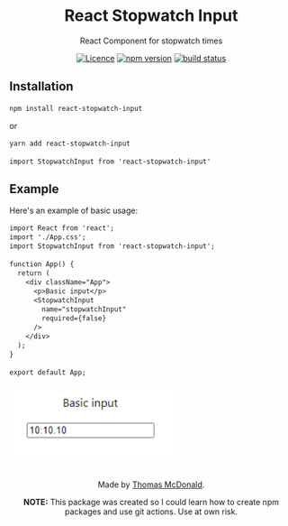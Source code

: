 <h1 align=center>React Stopwatch Input</h1>

<p align=center>
  React Component for stopwatch times
</p>

<p align="center">
  <a href="https://github.com/ThomasMcDonald/React-Stopwatch-Input" alt="Licence" target="_blank"><img src="https://badgen.net/github/license/ThomasMcDonald/React-Stopwatch-Input" alt="Licence"></a>
  <a href="https://www.npmjs.com/package/react-stopwatch-input" alt="npm version" target="_blank"><img src="https://badge.fury.io/js/react-stopwatch-input.svg?style=flat" alt="npm version"></a>
  <a href="(https://github.com/ThomasMcDonald/React-Stopwatch-Input/actions/workflows/npm-publish.yml" alt="build status" target="_blank"><img src="https://github.com/ThomasMcDonald/React-Stopwatch-Input/actions/workflows/npm-publish.yml/badge.svg" alt="build status"></a>
</p>



<h2>Installation</h2>

```bash
npm install react-stopwatch-input
```
or
```bash
yarn add react-stopwatch-input
```

``` import StopwatchInput from 'react-stopwatch-input' ```


<h2> Example </h2>
Here's an example of basic usage:

```TSX
import React from 'react';
import './App.css';
import StopwatchInput from 'react-stopwatch-input';

function App() {
  return (
    <div className="App">
      <p>Basic input</p>
      <StopwatchInput 
        name="stopwatchInput"
        required={false}
      />
    </div>
  );
}

export default App;
```

<img src='./src/media/example.png' width="300">

<h2></h2>
<div align=center>
  
  Made by [Thomas McDonald](https://github.com/ThomasMcDonald).
   
  <strong>NOTE:</strong> This package was created so I could learn how to create npm packages and use git actions. Use at own risk.
</div>

